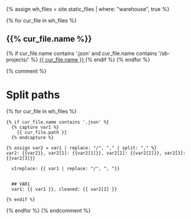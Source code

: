 {% assign wh_files = site.static_files | where: "warehouse", true %}


{% for cur_file in wh_files %}
## {{% cur_file.name %}}
  {% if cur_file.name contains '.json' and cur_file.name contains '/sb-projects/' %}
  <a href="{{ site.baseurl }}{{ cur_file.path }}"> {{ cur_file.name }} </a>
  {% endif %}
{% endfor %}


{% comment %}
  # Split paths
  {% for cur_file in wh_files %}

    {% if cur_file.name contains '.json' %}
      {% capture var1 %}
        {{ cur_file.path }}
      {% endcapture %}
      
    {% assign var2 = var1 | replace: "/", "," | split: "," %}
    var2: {{var2}}, var2[1]: {{var2[1]}}, var2[2]: {{var2[2]}}, var2[3]: {{var2[3]}}
      
      v1replace: {{ var1 | replace: "/", ", "}}
      
      
      ## VAR1
      var1: {{ var1 }}, cleaned: {{ var2[2] }}
      
    {% endif %}
  {% endfor %}
{% endcomment %}
